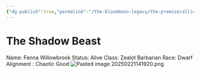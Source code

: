 ```yaml
---
{"dg-publish":true,"permalink":"/the-bloodmoon-legacy/the-premise/allied-np-cs/members-of-the-silver-stake/fenna-willowbrook/"}
---
```



# The Shadow Beast
Name: Fenna Willowbrook
Status: Alive
Class: Zealot Barbarian
Race: Dwarf
Alignment : Chaotic Good
![Pasted image 20250221141920.png](/img/user/Pasted%20image%2020250221141920.png)